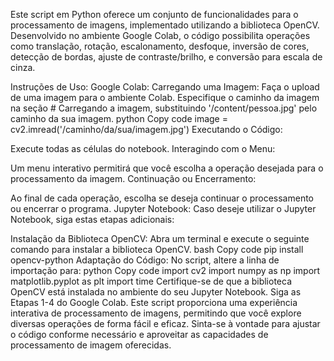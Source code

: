 Este script em Python oferece um conjunto de funcionalidades para o processamento de imagens, implementado utilizando a biblioteca OpenCV. Desenvolvido no ambiente Google Colab, o código possibilita operações como translação, rotação, escalonamento, desfoque, inversão de cores, detecção de bordas, ajuste de contraste/brilho, e conversão para escala de cinza.

Instruções de Uso:
Google Colab:
Carregando uma Imagem:
Faça o upload de uma imagem para o ambiente Colab.
Especifique o caminho da imagem na seção # Carregando a imagem, substituindo '/content/pessoa.jpg' pelo caminho da sua imagem.
python
Copy code
image = cv2.imread('/caminho/da/sua/imagem.jpg')
Executando o Código:

Execute todas as células do notebook.
Interagindo com o Menu:

Um menu interativo permitirá que você escolha a operação desejada para o processamento da imagem.
Continuação ou Encerramento:

Ao final de cada operação, escolha se deseja continuar o processamento ou encerrar o programa.
Jupyter Notebook:
Caso deseje utilizar o Jupyter Notebook, siga estas etapas adicionais:

Instalação da Biblioteca OpenCV:
Abra um terminal e execute o seguinte comando para instalar a biblioteca OpenCV.
bash
Copy code
pip install opencv-python
Adaptação do Código:
No script, altere a linha de importação para:
python
Copy code
import cv2
import numpy as np
import matplotlib.pyplot as plt
import time
Certifique-se de que a biblioteca OpenCV está instalada no ambiente do seu Jupyter Notebook.
Siga as Etapas 1-4 do Google Colab.
Este script proporciona uma experiência interativa de processamento de imagens, permitindo que você explore diversas operações de forma fácil e eficaz. Sinta-se à vontade para ajustar o código conforme necessário e aproveitar as capacidades de processamento de imagem oferecidas.






